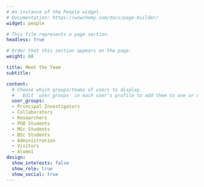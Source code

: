 ```yaml
---
# An instance of the People widget.
# Documentation: https://wowchemy.com/docs/page-builder/
widget: people

# This file represents a page section.
headless: true

# Order that this section appears on the page.
weight: 68

title: Meet the Team
subtitle:

content:
  # Choose which groups/teams of users to display.
  #   Edit `user_groups` in each user's profile to add them to one or more of these groups.
  user_groups:
  - Principal Investigators
  - Collaborators
  - Researchers
  - PhD Students
  - MSc Students
  - BSc Students
  - Administration
  - Visitors
  - Alumni
design:
  show_interests: false
  show_role: true
  show_social: true
---
```

